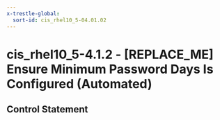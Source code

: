 ```yaml
---
x-trestle-global:
  sort-id: cis_rhel10_5-04.01.02
---
```


# cis_rhel10_5-4.1.2 - \[REPLACE_ME\] Ensure Minimum Password Days Is Configured (Automated)

## Control Statement
